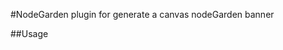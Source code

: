 #NodeGarden
plugin for generate a canvas nodeGarden banner

##Usage
    <script src="NodeGarden.js" />
    
    var garden = new NodeGarden();
    garden.init(document.getElementById('canvas'), {
        ...options
    });

##Options

* ###width
    integer | string (***default***: '100%') - canvas width. ***examples***: 100,'100px','100%'.

* ###height
    similar to **'width'**.

* ###nodeCount
    integer (***default***: 30) - node count in canvas.                           

* ###nodeColor
    string (***default***: '#fff') - node color like '#f00' or 'rgb(255, 0, 255)'.

* ###opacity
    number (***default***: 0.6) - node opacity. range from ***0*** to ***1***.

* ###bgColor
    string | array[string] (***default***: '#8fb0ff') - canvas background color.

* ###bgSpeed
    number (***default***: 2) - effective when ***bgColor*** is array. time of change one color to another.

* ###nodeRadius
    number | function (***default***: () => ( ... )) - node radius or a function return radius.

* ###lineLength
    number (***default***: 350) - maxLength of line between two node.

* ###speedX
    number | function (***default***: () => ( ... )) - node speed in axis X.

* ###speedY
    similar to ***'speedX'***.

* ###mouseNode
    boolean (***default***: true) - whether a node follow your cursor.


##Browser Support
* chrome
* firfox
* edge
* IE10+

##Demo
<p data-height="265" data-theme-id="0" data-slug-hash="Rpyxrw" data-default-tab="result" data-user="bobby1991qw" data-embed-version="2" data-pen-title="Rpyxrw" class="codepen">See the Pen <a href="http://codepen.io/bobby1991qw/pen/Rpyxrw/">Rpyxrw</a> by qiuwei (<a href="http://codepen.io/bobby1991qw">@bobby1991qw</a>) on <a href="http://codepen.io">CodePen</a>.</p>
<script async src="https://production-assets.codepen.io/assets/embed/ei.js"></script>